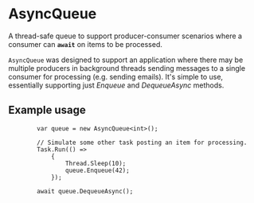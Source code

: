 # AsyncQueue

A thread-safe queue to support producer-consumer scenarios where a consumer can **`await`** on items to be processed.

`AsyncQueue` was designed to support an application where there may be multiple producers in background threads sending messages to a single consumer for processing (e.g. sending emails).  It's simple to use, essentially supporting just *Enqueue* and *DequeueAsync* methods.

## Example usage

            var queue = new AsyncQueue<int>();

            // Simulate some other task posting an item for processing.
            Task.Run(() =>
                {
                    Thread.Sleep(10);
                    queue.Enqueue(42);
                });

            await queue.DequeueAsync();


